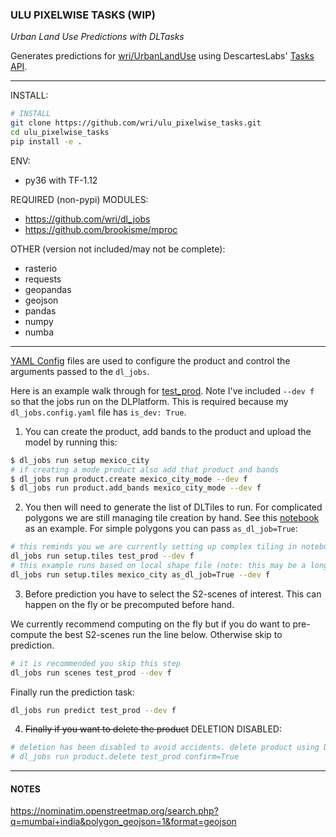 ### ULU PIXELWISE TASKS (WIP)

_Urban Land Use Predictions with DLTasks_

Generates predictions for [wri/UrbanLandUse](https://github.com/wri/UrbanLandUse) using DescartesLabs' [Tasks API](https://docs.descarteslabs.com/descarteslabs/client/services/tasks/readme.html).

___

INSTALL:

```bash
# INSTALL
git clone https://github.com/wri/ulu_pixelwise_tasks.git
cd ulu_pixelwise_tasks
pip install -e .
```

ENV:

* py36 with TF-1.12

REQUIRED (non-pypi) MODULES:

* https://github.com/wri/dl_jobs
* https://github.com/brookisme/mproc

OTHER (version not included/may not be complete):

* rasterio
* requests
* geopandas
* geojson
* pandas
* numpy
* numba

---

[YAML Config](https://github.com/wri/ulu_pixelwise_tasks/tree/master/products) files are used to configure the product and control the arguments passed to the `dl_jobs`.

Here is an example walk through for [test_prod](https://github.com/wri/ulu_pixelwise_tasks/blob/master/products/test_prod.yaml).  Note I've included `--dev f` so that the jobs run on the DLPlatform.  This is required because my `dl_jobs.config.yaml` file has `is_dev: True`.

1. You can create the product, add bands to the product and upload the model by running this:

```bash
$ dl_jobs run setup mexico_city
# if creating a mode product also add that product and bands
$ dl_jobs run product.create mexico_city_mode --dev f
$ dl_jobs run product.add_bands mexico_city_mode --dev f
```

2. You then will need to generate the list of DLTiles to run.  For complicated polygons we are still managing tile creation by hand.  See this [notebook](https://nbviewer.jupyter.org/github/wri/ulu_pixelwise_tasks/blob/master/nb_archive/UrbanIndiaTiles.ipynb) as an example. For simple polygons you can pass `as_dl_job=True`: 

```bash
# this reminds you we are currently setting up complex tiling in notebooks
dl_jobs run setup.tiles test_prod --dev f
# this example runs based on local shape file (note: this may be a long running task)
dl_jobs run setup.tiles mexico_city as_dl_job=True --dev f
```

3. Before prediction you have to select the S2-scenes of interest.  This can happen on the fly or be precomputed before hand. 

We currently recommend computing on the fly but if you do want to pre-compute the best S2-scenes run the line below. Otherwise skip to prediction.

```bash
# it is recommended you skip this step
dl_jobs run scenes test_prod --dev f
```

Finally run the prediction task:

```bash
dl_jobs run predict test_prod --dev f
```

4. ~~Finally if you want to delete the product~~ DELETION DISABLED:

```bash
# deletion has been disabled to avoid accidents. delete product using DL web-UI
# dl_jobs run product.delete test_prod confirm=True
```

---

#### NOTES

https://nominatim.openstreetmap.org/search.php?q=mumbai+india&polygon_geojson=1&format=geojson
